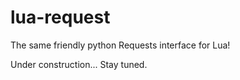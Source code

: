 # lua-request

The same friendly python Requests interface for Lua!

Under construction... Stay tuned.
